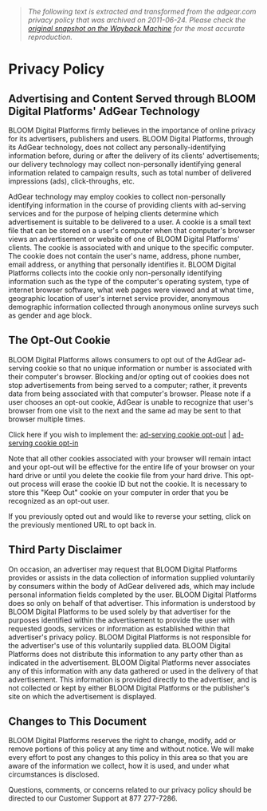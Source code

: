 > *The following text is extracted and transformed from the adgear.com privacy policy that was archived on 2011-06-24. Please check the [original snapshot on the Wayback Machine](https://web.archive.org/web/20110624213815id_/http%3A//adgear.com/privacy) for the most accurate reproduction.*

# Privacy Policy

## Advertising and Content Served through BLOOM Digital Platforms' AdGear Technology

BLOOM Digital Platforms firmly believes in the importance of online privacy for its advertisers, publishers and users. BLOOM Digital Platforms, through its AdGear technology, does not collect any personally-identifying information before, during or after the delivery of its clients' advertisements; our delivery technology may collect non-personally identifying general information related to campaign results, such as total number of delivered impressions (ads), click-throughs, etc. 

AdGear technology may employ cookies to collect non-personally identifying information in the course of providing clients with ad-serving services and for the purpose of helping clients determine which advertisement is suitable to be delivered to a user. A cookie is a small text file that can be stored on a user's computer when that computer's browser views an advertisement or website of one of BLOOM Digital Platforms' clients. The cookie is associated with and unique to the specific computer. The cookie does not contain the user's name, address, phone number, email address, or anything that personally identifies it. BLOOM Digital Platforms collects into the cookie only non-personally identifying information such as the type of the computer's operating system, type of internet browser software, what web pages were viewed and at what time, geographic location of user's internet service provider, anonymous demographic information collected through anonymous online surveys such as gender and age block. 

## The Opt-Out Cookie 

BLOOM Digital Platforms allows consumers to opt out of the AdGear ad-serving cookie so that no unique information or number is associated with their computer's browser. Blocking and/or opting out of cookies does not stop advertisements from being served to a computer; rather, it prevents data from being associated with that computer's browser. Please note if a user chooses an opt-out cookie, AdGear is unable to recognize that user's browser from one visit to the next and the same ad may be sent to that browser multiple times. 

Click here if you wish to implement the: [ad-serving cookie opt-out](http://d.adgear.com/optout) | [ad-serving cookie opt-in](http://d.adgear.com/optin)

Note that all other cookies associated with your browser will remain intact and your opt-out will be effective for the entire life of your browser on your hard drive or until you delete the cookie file from your hard drive. This opt-out process will erase the cookie ID but not the cookie. It is necessary to store this "Keep Out" cookie on your computer in order that you be recognized as an opt-out user. 

If you previously opted out and would like to reverse your setting, click on the previously mentioned URL to opt back in. 

## Third Party Disclaimer

On occasion, an advertiser may request that BLOOM Digital Platforms provides or assists in the data collection of information supplied voluntarily by consumers within the body of AdGear delivered ads, which may include personal information fields completed by the user. BLOOM Digital Platforms does so only on behalf of that advertiser. This information is understood by BLOOM Digital Platforms to be used solely by that advertiser for the purposes identified within the advertisement to provide the user with requested goods, services or information as established within that advertiser's privacy policy. BLOOM Digital Platforms is not responsible for the advertiser's use of this voluntarily supplied data. BLOOM Digital Platforms does not distribute this information to any party other than as indicated in the advertisement. BLOOM Digital Platforms never associates any of this information with any data gathered or used in the delivery of that advertisement. This information is provided directly to the advertiser, and is not collected or kept by either BLOOM Digital Platforms or the publisher's site on which the advertisement is displayed. 

## Changes to This Document

BLOOM Digital Platforms reserves the right to change, modify, add or remove portions of this policy at any time and without notice. We will make every effort to post any changes to this policy in this area so that you are aware of the information we collect, how it is used, and under what circumstances is disclosed. 

Questions, comments, or concerns related to our privacy policy should be directed to our Customer Support at 877 277-7286. 
